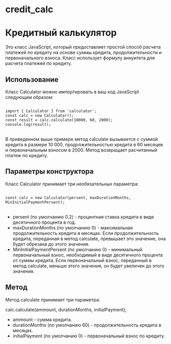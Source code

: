 # credit_calc

<h1>Кредитный калькулятор</h1>

Это класс JavaScript, который предоставляет простой способ расчета платежей по кредиту на основе суммы кредита, продолжительности и первоначального взноса. Класс использует формулу аннуитета для расчета платежей по кредиту.

<h2>Использование</h2>
Класс Calculator можно импортировать в ваш код JavaScript следующим образом:
<pre>
<code>
import { Calculator } from 'calculator';
const calc = new Calculator();
const result = calc.calculate(10000, 60, 2000);
console.log(result);
</code>
</pre>

В приведенном выше примере метод calculate вызывается с суммой кредита в размере 10 000, продолжительностью кредита в 60 месяцев и первоначальным взносом в 2000. Метод возвращает расчитанный платеж по кредиту.

<h2>Параметры конструктора</h2>

Класс Calculator принимает три необязательных параметра:

<pre>
<code>
const calc = new Calculator(persent, maxDurationMonths, MinInitialPaymentPersent);
</code>
</pre>

<ul>
<li>persent (по умолчанию 0.2) - процентная ставка кредита в виде десятичного процента в год.</li>
<li>maxDurationMonths (по умолчанию 0) - максимальная продолжительность кредита в месяцах. Если продолжительность кредита, переданная в метод calculate, превышает это значение, она будет обрезана до этого значения.</li>
<li>MinInitialPaymentPersent (по умолчанию 0) - минимальный первоначальный взнос, необходимый в виде десятичного процента от суммы кредита. Если первоначальный взнос, переданный в метод calculate, меньше этого значения, он будет увеличен до этого значения.</li>
</ul>
  
<h2>Метод</h2>

Метод calculate принимает три параметра:

calc.calculate(ammount, durationMonths, initialPayment);

<ul>
<li>ammount - сумма кредита.</li>
<li>durationMonths (по умолчанию 60) - продолжительность кредита в месяцах.</li>
<li>initialPayment (по умолчанию 0) - первоначальный взнос по кредиту.</li>
 </ul>
